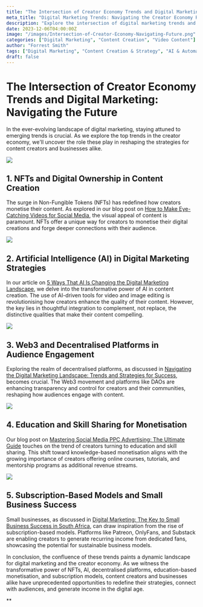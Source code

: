 ```yaml
---  
title: "The Intersection of Creator Economy Trends and Digital Marketing: Navigating the Future"  
meta_title: "Digital Marketing Trends: Navigating the Creator Economy Revolution"  
description: "Explore the intersection of digital marketing trends and the creator economy. Discover how NFTs, AI, decentralised platforms, education, and subscriptions redefine strategies for content creators and businesses."  
date: 2023-12-06T04:00:00Z  
image: "/images/Intersection-of-Creator-Economy-Navigating-Future.png"  
categories: ["Digital Marketing", "Content Creation", "Video Content"]  
author: "Forrest Smith"  
tags: ["Digital Marketing", "Content Creation & Strategy", "AI & Automation", "Small Business", "Audience Targeting", "Brand & Branding", "Budget & Optimization", "Campaign Success", "Chatbots & Technology", "Content & Creativity", "Entrepreneurial Insights", "Influencer Marketing", "Innovation & Trends", "Marketing & Strategies", "Measurable Results", "Personalization & Voice"]  
draft: false  
---
```


# The Intersection of Creator Economy Trends and Digital Marketing: Navigating the Future

In the ever-evolving landscape of digital marketing, staying attuned to emerging trends is crucial. As we explore the top trends in the creator economy, we'll uncover the role these play in reshaping the strategies for content creators and businesses alike.

![](https://lh7-us.googleusercontent.com/5s3XPxVV_sOHXdc4J4JXHEEJn6Sh0ksULmxBXHjN2Awiw9DeU6PIlr7Ih3hg5AxJapDt2bvDikr-T41o2oswAVGRb5ISpRkhKF7zHsM5cO4g4MDqIS5PS0EpKP3YJexVrBnlx4ANiAlASO77hrNPAb4)

## 1. NFTs and Digital Ownership in Content Creation

The surge in Non-Fungible Tokens (NFTs) has redefined how creators monetise their content. As explored in our blog post on [How to Make Eye-Catching Videos for Social Media](https://essentialmillennial.com/blog/how-to-make-eye-catching-videos-for-social-media/), the visual appeal of content is paramount. NFTs offer a unique way for creators to monetise their digital creations and forge deeper connections with their audience.

![](https://lh7-us.googleusercontent.com/CkongEXz0mAnInEvSY9gpREJRkMGtTCv8mx3pgVKOWETvsUogeNFbF_v1clAjqle293920eYwZxcTOWpAv6QxiKMW_d6O2rhysd6xp6lbzoxAQtEVQt3f0UJXwwh3qIZt_4hiN86EpeYd5IGpAF7XK8)

## 2. Artificial Intelligence (AI) in Digital Marketing Strategies

In our article on [5 Ways That AI Is Changing the Digital Marketing Landscape](https://essentialmillennial.com/blog/5-ways-that-ai-is-changing-the-digital-marketing-landscape/), we delve into the transformative power of AI in content creation. The use of AI-driven tools for video and image editing is revolutionising how creators enhance the quality of their content. However, the key lies in thoughtful integration to complement, not replace, the distinctive qualities that make their content compelling.

![](https://lh7-us.googleusercontent.com/o2VLxk37FyOVS0DGVV7wOT45GOPL3h7TkQ5S_ohc7xuHEVAYf-2mtusN4nJGfj9K_PM_Pk5liOEZ_e5ugJwwEGZWsVjflusWh0be8j63TN4fuC_p2Otx_8y-X8lrri2Mc_dvagKj6AKAWkF1JfpbSo0)

## 3. Web3 and Decentralised Platforms in Audience Engagement

Exploring the realm of decentralised platforms, as discussed in [Navigating the Digital Marketing Landscape: Trends and Strategies for Success](https://essentialmillennial.com/blog/navigating-the-digital-marketing-landscape-trends-and-strategies-for-success/), becomes crucial. The Web3 movement and platforms like DAOs are enhancing transparency and control for creators and their communities, reshaping how audiences engage with content.

![](https://lh7-us.googleusercontent.com/9B6k2pjEPhGSU8vfDpCBdUKJa2wbiJ3vjwXa4WvO3O6v2n1TppE04tHBGrHhbEx9XE6yQW5oAc4EWV9dtZfblP-2BFIqo653W88glJqA8xvwJq8PNtDWj5LQRHmTvU09fpV0H7s5esvi-jRfLarxQLE)

## 4. Education and Skill Sharing for Monetisation

Our blog post on [Mastering Social Media PPC Advertising: The Ultimate Guide](https://essentialmillennial.com/blog/mastering-social-media-ppc-advertising-the-ultimate-guide/) touches on the trend of creators turning to education and skill sharing. This shift toward knowledge-based monetisation aligns with the growing importance of creators offering online courses, tutorials, and mentorship programs as additional revenue streams.

![](https://lh7-us.googleusercontent.com/1A4IDuC066HV8jCcFc9nUPpsBkLlzhV1vlJkBthC61zqVHin5_04fAFL0Hilj0H_8JmgSqxQrVZngdeVXxx0gaIrauDR4wB_BJM-MX1hibgu7vu5nDPlaSoJOR_bXKOdi1gJX21SvxEJZGmDqj2lu4o)

## 5. Subscription-Based Models and Small Business Success

Small businesses, as discussed in [Digital Marketing: The Key to Small Business Success in South Africa](https://essentialmillennial.com/blog/digital-marketing-the-key-to-small-business-success-in-south-africa/), can draw inspiration from the rise of subscription-based models. Platforms like Patreon, OnlyFans, and Substack are enabling creators to generate recurring income from dedicated fans, showcasing the potential for sustainable business models.

In conclusion, the confluence of these trends paints a dynamic landscape for digital marketing and the creator economy. As we witness the transformative power of NFTs, AI, decentralised platforms, education-based monetisation, and subscription models, content creators and businesses alike have unprecedented opportunities to redefine their strategies, connect with audiences, and generate income in the digital age.

  
**